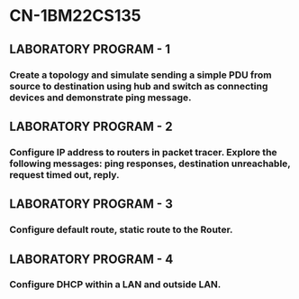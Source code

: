 <h1> CN-1BM22CS135</h1>

<h2>LABORATORY PROGRAM - 1</h2>
<h3>Create a topology and simulate sending a simple PDU from source to 
destination using hub and switch as connecting devices and demonstrate ping message.</h3>
<h2>LABORATORY PROGRAM - 2</h2>
<h3>Configure IP address to routers in packet tracer. Explore the 
following messages: ping responses, destination unreachable, request timed out, reply.</h3>
<h2>LABORATORY PROGRAM - 3</h2>
<h3>Configure default route, static route to the Router.</h3>
<h2>LABORATORY PROGRAM - 4</h2>
<h3>Configure DHCP within a LAN and outside LAN.</h3>
